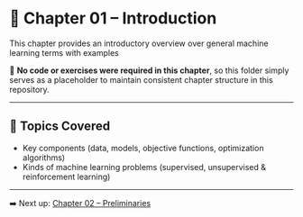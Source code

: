 # 📘 Chapter 01 – Introduction

This chapter provides an introductory overview over general machine learning terms with examples

🔧 **No code or exercises were required in this chapter**, so this folder simply serves as a placeholder to maintain consistent chapter structure in this repository.

---

## 📌 Topics Covered

- Key components (data, models, objective functions, optimization algorithms)
- Kinds of machine learning problems (supervised, unsupervised & reinforcement learning)

---

➡️ Next up: [Chapter 02 – Preliminaries](../chapter_02_preliminaries/)
